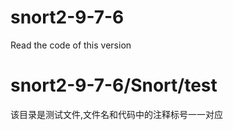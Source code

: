 # snort2-9-7-6
  Read the code of this version

# snort2-9-7-6/Snort/test
  该目录是测试文件,文件名和代码中的注释标号一一对应
